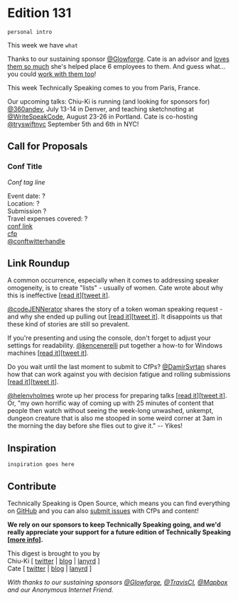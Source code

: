 # Edition 131

`personal intro`

This week we have `what`

Thanks to our sustaining sponsor [@Glowforge](http://twitter.com/glowforge). Cate is an advisor and [loves them so much](https://cate.blog/2015/10/21/lasers-and-practical-skills/) she's helped place 6 employees to them. And guess what... you could [work with them too](https://glowforge.com/jobs/)!  

This week Technically Speaking comes to you from Paris, France.

Our upcoming talks: Chiu-Ki is running (and looking for sponsors for) [@360andev](http://twitter.com/360andev), July 13-14 in Denver, and teaching sketchnoting at [@WriteSpeakCode](https://twitter.com/WriteSpeakCode), August 23-26 in Portland. Cate is co-hosting [@tryswiftnyc](http://twitter.com/tryswiftnyc) September 5th and 6th in NYC!


## Call for Proposals

### Conf Title  
*Conf tag line*

Event date: ?  
Location: ?  
Submission ?  
Travel expenses covered: ?  
[conf link](?)  
[cfp](?)  
[@conftwitterhandle](?)


## Link Roundup

A common occurrence, especially when it comes to addressing speaker omogeneity, is to create "lists" - usually of women. Cate wrote about why this is ineffective [[read it](https://medium.com/@catehstn/lists-of-women-dont-change-anything-f412f70d4b40)][[tweet it](https://twitter.com/home?status=Lists%20of%20Women%20Don't%20Change%20Anything%20by%20%40catehstn%20https%3A//medium.com/%40catehstn/lists-of-women-dont-change-anything-f412f70d4b40%20via%20%40techspeakdigest)].

[@codeJENNerator](http://twitter.com/codeJENNerator) shares the story of a token woman speaking request - and why she ended up pulling out [[read it](https://jennstrater.blogspot.com/2017/06/no-it-wasnt-just-about-travel.html)][[tweet it](https://twitter.com/home?status=No%2C%20It%20wasn%27t%20just%20about%20the%20travel%20by%20%40codeJENNerator%20https%3A//jennstrater.blogspot.com/2017/06/no-it-wasnt-just-about-travel.html%20via%20%40techspeakdigest)]. It disappoints us that these kind of stories are still so prevalent.

If you're presenting and using the console, don't forget to adjust your settings for readability. [@kencenerelli](http://twitter.com/kencenerelli) put together a how-to for Windows machines [[read it](https://kencenerelli.wordpress.com/2017/05/31/command-prompt-powershell-presentation-settings)][[tweet it](https://twitter.com/home?status=Command%20Prompt%20%26%20PowerShell%20Presentation%20Settings%20by%20%40kencenerelli%20https%3A//kencenerelli.wordpress.com/2017/05/31/command-prompt-powershell-presentation-settings%20via%20%40techspeakdigest)].

Do you wait until the last moment to submit to CfPs? [@DamirSvrtan](http://twitter.com/DamirSvrtan) shares how that can work against you with decision fatigue and rolling submissions [[read it](https://2017.webcampzg.org/news/dont-send-proposals-last-moment)][[tweet it](https://twitter.com/home?status=Don%27t%20send%20proposals%20at%20the%20last%20moment%20-%20WebCamp%20Zagreb%20Conference%20by%20%40DamirSvrtan%20https%3A//2017.webcampzg.org/news/dont-send-proposals-last-moment%20via%20%40techspeakdigest)].

[@helenvholmes](http://twitter.com/helenvholmes) wrote up her process for preparing talks [[read it](https://helenvholmes.com/writing/preparing-talks-is-scary)][[tweet it](https://twitter.com/home?status=Preparing%20Talks%20is%20Scary%20by%20%40helenvholmes%20https%3A//helenvholmes.com/writing/preparing-talks-is-scary%20via%20%40techspeakdigest)]. Or, "my own horrific way of coming up with 25 minutes of content that people then watch without seeing the week-long unwashed, unkempt, dungeon creature that is also me stooped in some weird corner at 3am in the morning the day before she flies out to give it." -- Yikes!

## Inspiration

`inspiration goes here`  

## Contribute

Technically Speaking is Open Source, which means you can find everything on [GitHub](https://github.com/catehstn/technically-speaking/) and you can also [submit issues](https://github.com/catehstn/technically-speaking/issues/new) with CfPs and content!

**We rely on our sponsors to keep Technically Speaking going, and we'd really appreciate your support for a future edition of Technically Speaking [[more info](http://www.techspeak.email/sponsorship/)].**  


This digest is brought to you by  
Chiu-Ki [ [twitter](https://twitter.com/chiuki) | [blog](http://blog.sqisland.com/) | [lanyrd](http://lanyrd.com/profile/chiuki/) ]  
Cate [ [twitter](https://twitter.com/catehstn) | [blog](http://www.cate.blog/) | [lanyrd](http://lanyrd.com/profile/catehstn/) ]

*With thanks to our sustaining sponsors [@Glowforge](http://twitter.com/glowforge), [@TravisCI](http://twitter.com/travisci), [@Mapbox](http://twitter.com/mapbox) and our Anonymous Internet Friend.*
